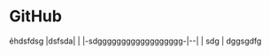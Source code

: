# GitHub
ẻhdsfdsg
|dsfsda|  |
|-sdgggggggggggggggggg-|--|
| sdg | dggsgdfg

<!--stackedit_data:
eyJoaXN0b3J5IjpbMTM2MzgzNTYwM119
-->